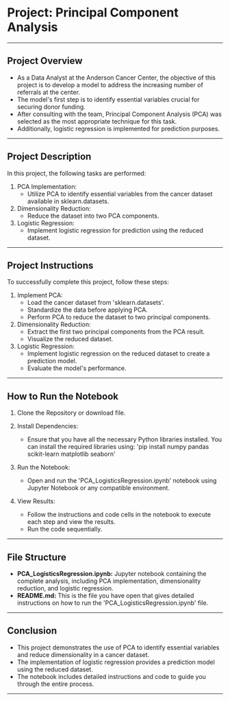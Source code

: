 # Project: Principal Component Analysis
------------------------------------------

## Project Overview

- As a Data Analyst at the Anderson Cancer Center, the objective of this project is to develop a model to address the increasing number of referrals at the center. 
- The model's first step is to identify essential variables crucial for securing donor funding. 
- After consulting with the team, Principal Component Analysis (PCA) was selected as the most appropriate technique for this task. 
- Additionally, logistic regression is implemented for prediction purposes.
---------------------------------------------------

## Project Description

In this project, the following tasks are performed:

1. PCA Implementation:
   - Utilize PCA to identify essential variables from the cancer dataset available in sklearn.datasets.
2. Dimensionality Reduction:
   - Reduce the dataset into two PCA components.
3. Logistic Regression:
   - Implement logistic regression for prediction using the reduced dataset.
-------------------------------------------------------------------

## Project Instructions

To successfully complete this project, follow these steps:
1. Implement PCA:
   - Load the cancer dataset from 'sklearn.datasets'.
   - Standardize the data before applying PCA.
   - Perform PCA to reduce the dataset to two principal components.
2. Dimensionality Reduction:
   - Extract the first two principal components from the PCA result.
   - Visualize the reduced dataset.
3. Logistic Regression:
   - Implement logistic regression on the reduced dataset to create a prediction model.
   - Evaluate the model's performance.
----------------------------------------------------------------------------------

## How to Run the Notebook

1. Clone the Repository or download file.

2. Install Dependencies:
   - Ensure that you have all the necessary Python libraries installed. You can install the required libraries using:
   'pip install numpy pandas scikit-learn matplotlib seaborn'

3. Run the Notebook:
   - Open and run the 'PCA_LogisticsRegression.ipynb' notebook using Jupyter Notebook or any compatible environment.

4. View Results:
   - Follow the instructions and code cells in the notebook to execute each step and view the results.
   - Run the code sequentially.
--------------------------------------------------------------------------------------------------------

## File Structure

- **PCA_LogisticsRegression.ipynb:** Jupyter notebook containing the complete analysis, including PCA implementation, dimensionality reduction, and logistic regression.
- **README.md:** This is the file you have open that gives detailed instructions on how to run the 'PCA_LogisticsRegression.ipynb' file.
----------------------------------------------------------------------------------------------------------------

## Conclusion

- This project demonstrates the use of PCA to identify essential variables and reduce dimensionality in a cancer dataset. 
- The implementation of logistic regression provides a prediction model using the reduced dataset. 
- The notebook includes detailed instructions and code to guide you through the entire process.
------------------------------------------------------------------------------------------
